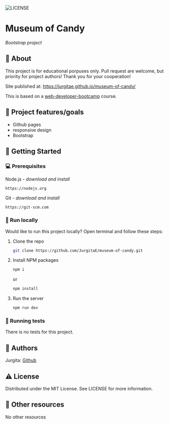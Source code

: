 ![LICENSE](https://img.shields.io/badge/license-MIT-blue.svg?style=flat-square)

# Museum of Candy
_Bootstrap project_
<br>

## 🌟 About

This project is for educational porpuses only. Pull request are welcome, but priority for project authors! Thank you for your cooperation!

Site published at: https://jurgitae.github.io/museum-of-candy/

This is based on a [web-developer-bootcamp](https://www.udemy.com/course/the-web-developer-bootcamp/) course.

## 🎯 Project features/goals

-   Github pages
-   responsive design
-   Bootstrap

## 🧰 Getting Started

### 💻 Prerequisites

Node.js - _download and install_

```
https://nodejs.org
```

Git - _download and install_

```
https://git-scm.com
```

### 🏃 Run locally

Would like to run this project locally? Open terminal and follow these steps:

1. Clone the repo
    ```sh
    git clone https://github.com/JurgitaE/museum-of-candy.git
    ```
2. Install NPM packages
    ```sh
    npm i
    ```
    or
    ```sh
    npm install
    ```
3. Run the server
    ```sh
    npm run dev
    ```

### 🧪 Running tests

There is no tests for this project.

## 🎅 Authors

Jurgita: [Github](https://github.com/JurgitaE)

## ⚠️ License

Distributed under the MIT License. See LICENSE for more information.

## 🔗 Other resources

No other resources
